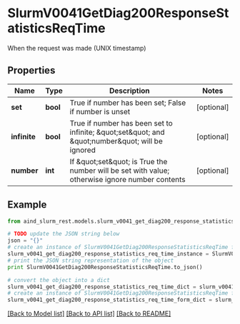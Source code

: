 # SlurmV0041GetDiag200ResponseStatisticsReqTime

When the request was made (UNIX timestamp)

## Properties

Name | Type | Description | Notes
------------ | ------------- | ------------- | -------------
**set** | **bool** | True if number has been set; False if number is unset | [optional] 
**infinite** | **bool** | True if number has been set to infinite; \&quot;set\&quot; and \&quot;number\&quot; will be ignored | [optional] 
**number** | **int** | If \&quot;set\&quot; is True the number will be set with value; otherwise ignore number contents | [optional] 

## Example

```python
from aind_slurm_rest.models.slurm_v0041_get_diag200_response_statistics_req_time import SlurmV0041GetDiag200ResponseStatisticsReqTime

# TODO update the JSON string below
json = "{}"
# create an instance of SlurmV0041GetDiag200ResponseStatisticsReqTime from a JSON string
slurm_v0041_get_diag200_response_statistics_req_time_instance = SlurmV0041GetDiag200ResponseStatisticsReqTime.from_json(json)
# print the JSON string representation of the object
print SlurmV0041GetDiag200ResponseStatisticsReqTime.to_json()

# convert the object into a dict
slurm_v0041_get_diag200_response_statistics_req_time_dict = slurm_v0041_get_diag200_response_statistics_req_time_instance.to_dict()
# create an instance of SlurmV0041GetDiag200ResponseStatisticsReqTime from a dict
slurm_v0041_get_diag200_response_statistics_req_time_form_dict = slurm_v0041_get_diag200_response_statistics_req_time.from_dict(slurm_v0041_get_diag200_response_statistics_req_time_dict)
```
[[Back to Model list]](../README.md#documentation-for-models) [[Back to API list]](../README.md#documentation-for-api-endpoints) [[Back to README]](../README.md)


